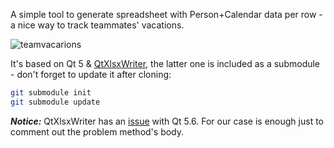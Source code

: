 A simple tool to generate spreadsheet with Person+Calendar data per row - a nice way to track teammates' vacations.

![teamvacarions](https://cloud.githubusercontent.com/assets/2843765/21580330/a48541b0-cffe-11e6-8838-416deea79ca4.png)

It's based on Qt 5 & [QtXlsxWriter](https://github.com/dbzhang800/QtXlsxWriter), the latter one is included as a submodule - don't forget to update it after cloning:

```bash
git submodule init
git submodule update
```

***Notice:***
QtXlsxWriter has an [issue](https://github.com/dbzhang800/QtXlsxWriter/issues/108) with Qt 5.6. For our case is enough just to comment out the problem method's body.
